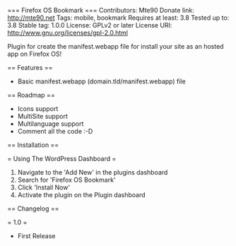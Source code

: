 === Firefox OS Bookmark ===
Contributors: Mte90
Donate link: http://mte90.net
Tags: mobile, bookmark
Requires at least: 3.8
Tested up to: 3.8
Stable tag: 1.0.0
License: GPLv2 or later
License URI: http://www.gnu.org/licenses/gpl-2.0.html

Plugin for create the manifest.webapp file for install your site as an hosted app on Firefox OS!

== Features ==

*   Basic manifest.webapp (domain.tld/manifest.webapp) file

== Roadmap ==

* Icons support
* MultiSite support
* Multilanguage support
* Comment all the code :-D

== Installation ==

= Using The WordPress Dashboard =

1. Navigate to the 'Add New' in the plugins dashboard
2. Search for 'Firefox OS Bookmark'
3. Click 'Install Now'
4. Activate the plugin on the Plugin dashboard

== Changelog ==

= 1.0 =
* First Release
